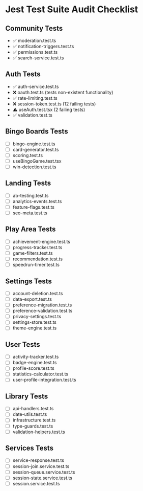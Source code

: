 # Jest Test Suite Audit Checklist

## Community Tests
- ✅ moderation.test.ts
- ✅ notification-triggers.test.ts
- ✅ permissions.test.ts
- ✅ search-service.test.ts

## Auth Tests
- ✅ auth-service.test.ts
- ❌ oauth.test.ts (tests non-existent functionality)
- ✅ rate-limiting.test.ts
- ❌ session-token.test.ts (12 failing tests)
- ⚠️ useAuth.test.tsx (2 failing tests)
- ✅ validation.test.ts

## Bingo Boards Tests
- [ ] bingo-engine.test.ts
- [ ] card-generator.test.ts
- [ ] scoring.test.ts
- [ ] useBingoGame.test.tsx
- [ ] win-detection.test.ts

## Landing Tests
- [ ] ab-testing.test.ts
- [ ] analytics-events.test.ts
- [ ] feature-flags.test.ts
- [ ] seo-meta.test.ts

## Play Area Tests
- [ ] achievement-engine.test.ts
- [ ] progress-tracker.test.ts
- [ ] game-filters.test.ts
- [ ] recommendation.test.ts
- [ ] speedrun-timer.test.ts

## Settings Tests
- [ ] account-deletion.test.ts
- [ ] data-export.test.ts
- [ ] preference-migration.test.ts
- [ ] preference-validation.test.ts
- [ ] privacy-settings.test.ts
- [ ] settings-store.test.ts
- [ ] theme-engine.test.ts

## User Tests
- [ ] activity-tracker.test.ts
- [ ] badge-engine.test.ts
- [ ] profile-score.test.ts
- [ ] statistics-calculator.test.ts
- [ ] user-profile-integration.test.ts

## Library Tests
- [ ] api-handlers.test.ts
- [ ] date-utils.test.ts
- [ ] infrastructure.test.ts
- [ ] type-guards.test.ts
- [ ] validation-helpers.test.ts

## Services Tests
- [ ] service-response.test.ts
- [ ] session-join.service.test.ts
- [ ] session-queue.service.test.ts
- [ ] session-state.service.test.ts
- [ ] session.service.test.ts